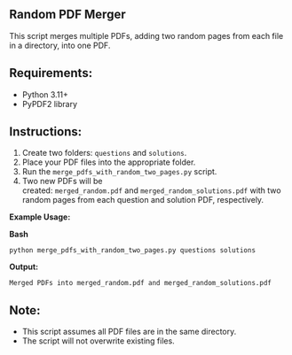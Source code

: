 ## **Random PDF Merger**

This script merges multiple PDFs, adding two random pages from each file in a directory, into one PDF.

## **Requirements:**

-   Python 3.11+
-   PyPDF2 library

## **Instructions:**

1. Create two folders: `questions` and `solutions`.
2. Place your PDF files into the appropriate folder.
3. Run the `merge_pdfs_with_random_two_pages.py` script.
4. Two new PDFs will be created: `merged_random.pdf` and `merged_random_solutions.pdf` with two random pages from each question and solution PDF, respectively.

**Example Usage:**

**Bash**

```
python merge_pdfs_with_random_two_pages.py questions solutions

```

**Output:**

`Merged PDFs into merged_random.pdf and merged_random_solutions.pdf`

## **Note:**

-   This script assumes all PDF files are in the same directory.
-   The script will not overwrite existing files.

